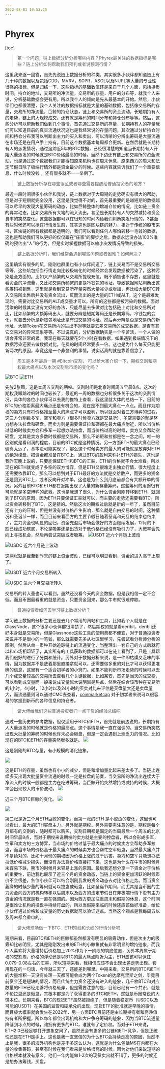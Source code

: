 ```yaml
---
2022-08-01 19:53:25
---
```


# Phyrex

[toc]

> 第一个问题，链上数据分析分析哪些内容？Phyrex最关注的数据指标是哪些？链上分析如何帮助我们预判或者说预测行情？

这里我来逐一回答，首先先说链上数据分析的种类，其实很多小伙伴都知道链上有几十种的数据以及包括CDD，MVRV，SOPR，ASOL以及NUPL等大量的专业性很强的指标，但是归结一下，这些指标的基础数值还是来自于几个方面，包括持币时间，持仓的地址，交易所的净流量，交易所的存量，用户的分布等，就我个人来说，分析基础数据会更有用。所以我个人的倾向是先从最基本的开始。然后，小伙伴们也都很清楚，我个人关注的数据指标就是大量的基础数据，包括像交易所的存量，交易所的净流量，巨鲸的持仓状态，链上和交易所的资金流动，长短期持有人的走势，链上的大规模成交，还有就是筹码的时间分布和持仓分布等等。然后，这些分析可以帮助我们做到几个事情，首先通过交易所的存量，长期持有人的存量我们可以知道目前的真实流通状况这也是我经常说的存量问题，其次通过分析持仓时间和持仓分布我可以判断出主力的买入和卖出，可以清晰的分辨出筹码是大量流通在市场还是在用户手上持有。目前这个数据基本每周都会更新。在然后就是长期持有人的派发情况，通过追踪近5年的BTC数据，已经很清楚的知道当长期持有人开始大量派发的时候就是BTC价格最高的时候，当然下边还有链上和交易所的资金流动，也是通过这个数据我们才能得知原来机构也在周末休息，原来西方的周末和法定节假日除了极端行情外都是资金最少的时候。这些内容就告诉我们了一个重要信息，什么时候没钱 ，还有很多就不一一举例了。

> 链上数据分析存在哪些误区或者哪些需要提醒给普通投资者的地方？

最近一段时间很多小伙伴和我说，链上数据对于大周期的走势确实有很大的帮助，但是对于短期就完全没用，这里是我觉得不对的，首先最重要的是越短期的数据越可以尽早的发现大量筹码的动态，比如巨鲸整体的增减仓位的情况，比如链上资金的异常动态，比如交易所有大笔的流入流出，甚至是长期持有人的突然减持和资金费率的突然变化。这些数据都可以在很短的时间内给我们判断突发行情的，3甚至有些时候还可以抢在行情发生前，其实这也是区块链的魅力，相对于传统的股市来书，区块链的所有数据都是透明的，我们可以看到任何人哪怕转移一毛钱的数据，这也是帮助我们可以更好的仅仅跟在“庄家”的脚步之后，数据永远没办法100%准确的预估出“人”的行为，但是实时掌握数据可以缩小突发情况导致的损失。

> 链上数据分析时，我们经常会遇到哪些问题或者困难？如何解决？

这里确实有很多的坑，刚刚也群里也有小伙伴问道了，链上交易而不是交易所交易等等，这些坑包括当行情走向比较极端化的时候经常会发现数据被污染了，这种污染是全方面的。比如大户频繁的从交易所提现充值，既不销售也不存放，这里就是看资金的净流量，又比如交易所频繁的更换冷钱包的地址，导致数据网站判断出这些筹码被销售，这里就是看到交易所存量突然大量减少或增加，再比如大量BTC转入交易所出售后并没有资金流出，反而流出的是大量的ETH或ALT，这个是最难发现的，需要对比交易所的ALT成交量才可以。所有的这些都是被污染的数据。面对污染的时候其实没有太好的办法，只能尽量去多做对比包括链上对比和交易所对比，比如频繁的大额筹码出入，就要分辨是短期筹码还是长期筹码，冷钱包的变化，就要去分析是新钱包地址还是有过交易的地址，然后再分辨是否是交易所的新地址，大额Token在交易所内的进出不对等就要去差交易所的成交数据，是否有其它交易对的异常现象等等。不过说真的，分析数据确实是一个辛苦活，一个人做的话会非常非常的累。我现在每天就要花5个小时在看数据，如果遇到极端情况下的数据污染还要去做数据对比，花费的时间经常要多一倍。这也是为什么每天只能更新两次的原因，毕竟这是一个非盈利的事情，说实话真的就是靠着信念了。

> 周五是本年最后一期 #Bitcoin交割， 可以给大家介绍一下，期权交割和期权最大痛点以及本次交割后市场的变化吗？

![BTC](https://alphapenng-1305651397.cos.ap-shanghai.myqcloud.com/uPic/2021_12_29_photo_2021-12-29_15-21-22.jpg)
![ETH](https://alphapenng-1305651397.cos.ap-shanghai.myqcloud.com/uPic/2021_12_29_photo_2021-12-29_15-21-51.jpg)

先放2张图，这是本周五交割的期权。交割时间是北京时间周五早晨8点。这次的期权我跟踪过的时间也较长了，最近的一周的数据也分析很多关于这次的交割情况，具体的各位小伙伴可以去我的推特上查看，我这里就大体的总结一下，目前的BTC的价格距离最大痛点还是有机会的，现在是不到最大痛点一点点。而且作为期权的卖方只有将价格推至最大的痛点才可以盈利，所以就面对着三方博弈的过程，这三方分别数多军，空军和卖方（很多时候卖方就是交易所），多空需要的就是努力想办法拉盘和砸盘。而卖方则是需要保证拉和砸都在最大痛点附近，所以当价格过低的时候卖方会和多军一起想办法拉盘，而当价格过高的时候，卖方又会帮助空砸盘，尤其是卖方多数时候都是交易所，那么不论砸和拉都是在一念之间，唯一的区别就是看利润的程度，目前的BTC就是这种情况。另一方面ETH的最大痛点已经偏离太远了，基本没可能实现了，那么这个时候卖方的最大的可能就是放弃对ETH的绝对控盘，把资金都准备在BTC上，通过BTC的盈利来弥补ETH的损失，这也是我昨天晚上说的，只要能保证ETH和BTC的汇率，ETH的价格就不会太难看。所以现在的ETH就变成了多空的双方博弈，但是ETH又很难走出独立行情，很大程度上还需要依靠BTC，那么可以想到对于ETH最好的方法就是交给散户，而更多的资金还是回到BTC上，或者反向开对冲单，这也是为什么到月底前都会有大额开单的情况。另外目前BTC和ETH都在近期出现了大量的新存量筹码，这些筹码的用途很有可能就是多空博弈的武器。这也是我想了很久，为什么资金刚刚转移到ETH，就回到了BTC的原因，因为ETH只要保证汇率就可以，而主要的走势还需要看BTC。所以资金转移到了BTC，这是猜的。然后这次的期权过后就是新的一年了，虽然目前还有上方的压制，但是并没有对价格产生影响，那么就是自由交易的时间，这种情况和圣诞节一样，而且目前来看西方的主要节假日随着圣诞和元旦的结束也结束了，主力资金也明显的回归，资金充盈后市场会像好的方面继续发展，12月的下跌已经成功筑底，不论是吸筹还是出货对于低价格已经没有吸引力了，大概率会先向上寻找机会，然后再尝试突破或者吸筹。
![USDT 近六个月链上波动](https://alphapenng-1305651397.cos.ap-shanghai.myqcloud.com/uPic/2021_12_29_photo_2021-12-29_15-27-40.jpg)

![USDC 近六个月链上波动](https://alphapenng-1305651397.cos.ap-shanghai.myqcloud.com/uPic/2021_12_29_photo_2021-12-29_15-27-58.jpg)

这两张就是截至到昨天的链上资金波动，已经可以明显看到，资金的进入高于上周了。

![USDT 近六个月交易所转入](https://alphapenng-1305651397.cos.ap-shanghai.myqcloud.com/uPic/2021_12_29_photo_2021-12-29_15-28-04.jpg)

![USDC 进六个月交易所转入](https://alphapenng-1305651397.cos.ap-shanghai.myqcloud.com/uPic/2021_12_29_photo_2021-12-29_15-28-15.jpg)

交易所的转入量也可以看到，虽然还没看今天的资金数据，但是我相信一定不会低。而且币圈最看重的就是资金，只要资金回来，那么牛市就很难停歇。

> 普通投资者如何去学习链上数据分析？

学习链上数据的分析主要还是去几个常用的网站和工具，比如我个人就是在GlassNode，这个很多小伙伴都很清楚了，然后期权的就是看deribit，deribit还好本身就是交易所，但是Glassnode这些工具的使用费都不便宜，对于普通投资者来说并不是很小的一笔钱，那么就需要先多从社区里学习，先尝试看分析师分析的图例，然后从单一币种开始追踪链上的流通变化，当整理出一套自己的方式后就可以和市场相印证了，其实所有的工具获取的数据都可以在链上看到了，只是工具帮我们很好的进行了分类和统计。另外对于数据分析来说，是一件即枯燥又乏味的事情，因为数据并不是放着那里直接拿就可以，还需要做多重的对比才可以获得更准确的信息，这里有一个适合初学者的小窍门。如果不能判断市场走势的时候可以去几个成交量较高的交易所去查看几个关键数据，比如某安，首先是当天的成交榜，可以看到成交量而一般来说成交量越大说明越是热点，然后在结合该币种在交易所的1小时，4小时，12小时以及24小时的买卖对比来评估是买盘量大还是卖盘量大，而流通量则可以通过CMC去查看，[coinmarketcap](https://coinmarketcap.com/) 对于初学者来说可以很容易的掌握到新币的各种信息和持仓者。

> 请大佬给我们这些普通投资者们一点干货的经验总结吧

通过一些历史的参考数据，但仅适用于BTC和ETH，首先就是前边说的，长期持有人大量派发的时候就是价格的最高点。这个事情是我一直在强调的。当交易所突然出现大批量的筹码的时候也许未必会砸盘，但是一定会遇到上涨乏力的情况。比如现在的BTC和ETH的存量突然增多就是。
![](https://alphapenng-1305651397.cos.ap-shanghai.myqcloud.com/uPic/2021_12_29_photo_2021-12-29_16-05-07.jpg)

这是刚刚的BTC存量，有小规模的消化迹象。

![](https://alphapenng-1305651397.cos.ap-shanghai.myqcloud.com/uPic/2021_12_29_photo_2021-12-29_16-05-26.jpg)

这是ETH的存量，虽然也有小小的减少，但是和增加量比起来差太多了。当链上连续多天出现大批量资金流通的时候一定是拉盘的前奏，当交易所的净流出连续大于净流入的时候一般都是主力在吃进筹码，当巨鲸开始突然增持或减持的时候，大概率会出现较大的币价波动。
![](https://alphapenng-1305651397.cos.ap-shanghai.myqcloud.com/uPic/2021_12_29_photo_2021-12-29_16-05-54.jpg)

近三个月BTC巨鲸的变化。
![](https://alphapenng-1305651397.cos.ap-shanghai.myqcloud.com/uPic/2021_12_29_photo_2021-12-29_16-06-14.jpg)

![](https://alphapenng-1305651397.cos.ap-shanghai.myqcloud.com/uPic/2021_12_29_photo_2021-12-29_16-06-20.jpg)

第二张是近三个月ETH巨鲸的变化。而第一张的ETH 是小鲸鱼的变化，这里也可以看出，最大的ETH买盘主力。另外就是期权。另外需要需注意的是，期权是每个月都有的交割的，随时都可以购买，交割日期都是固定的当周最后一个周五的北京时间早晨8点，而对于期权来说期权的卖方就是主要的控盘者，所以会形成多军，空军和卖方的三方博弈，当市场的价格过低于最大痛点的时候卖方会帮助多军拉盘，而当市场的价格高于最大痛点的时候卖方也会帮忙空军砸盘，当然最大痛点并不是绝对的，比如十月份的期权因为价格上涨的过于厉害，卖方和空军只能想办法拉低价格减少损失，而没有办法将价格直接打下来，这也是为什么在牛市的时候月末容易下跌，熊市的时候月末容易上涨的原因。最后我还想分享一下资金对于价格的重要性，前边我也展示了近三个月的资金动态，当链上的资金更加活跃的时候币价不会很差，各位小伙伴可以结合刚刚我发的资金动态去对比价格走势。而当资金萎靡的时候少量的筹码就可以拉盘或砸盘，比如圣诞节期间，而尤其是当币圈的主力资金向西方的机构转移以后周末以及西方的法定节假日在非极端行情下没有主力资金的情况就是我一直在强调的。因为西方更加注重周末和假期的休息，这个时间是很难让机构的操盘手持续盯盘的，所以当假期来临的时候还应该做好准备，给位小伙伴通过价格和成交量的历史数据就可以验证这点。当然这个观点是我每周五以及周末都会重申的。

> 请大佬现场做一下BTC、ETH短线和长线的行情分析吧

短期来看，目前BTC和ETH的巨鲸都虽然都没有明显的吸筹动作，但是次主力的吸筹却比较明显，尤其是刚刚发出来的ETH的小鲸鱼就有非常明显的增持迹象，而我个人喜欢将大量增持后价格加上20%作为下一阶段的筑底位置，另外本周属于期权的交割周，价格的浮动还是以BTC的最大痛点附近为主，ETH应该可以保住0.079-0.08左右的汇率，所以短期来看，我相信应该不会出现太差走势出现。套用现在的一句话，今年就三天了，还能差到哪里。中期来看，交易所的BTC和ETH的大量堆积一天没有处理一天都可能会成为两个Token的达摩克里斯之剑，毕竟目前资金还是短缺的情况，而且传统主力资金还没有进入的迹象，几千枚BTC和对应数量的ETH已经走够将价格砸穿，但是需要注意的是，目前已经有一个共识，就是不论拉盘还是砸盘，其根本都是为了获得更多的BTC和ETH，这就是币圈常说的大饼本位。长期来看，BTC的现货ETF虽然被拒绝了，但是随着稳定币（USDC以及可能的USDT）在美国的监管和硬承兑的出现，现货ETF的批准就是早晚的事情，而且极大概率就会发生在2022年，另一方面BTC目前还是由长期持有者和高净值持有者所把握，所以每年都会出现机构和大户争夺筹码的迹象，因为当BTC流通量降低到冰点的时候，谁拥有更多的BTC，谁就有了定价权。而对于ETH来说，ETH2.0已经足够打开想象空间了，虽然还会有更多的公链和ETH竞争，但是正统性还是在ETH是手上。这也是我一直坚信的为什么BTC会持续走高的原因，当然不止是我，很多的海外机构也是差不多这么认为，这就是为什么包括MS在内都在大量的收集筹码，甚至有时候在我们看来是价格很高的时候。因为对他们来说短期的价格根本就没有意义，他们一年内能做1-2次的现货卖出就不错了，更多的时候还是想办法筹钱，买盘。